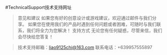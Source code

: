 #TechnicalSupport技术支持网址

> 意见和建议 如果您有好的创意设计或游戏建议，欢迎通过邮件与我们分享。 如果您在使用我们的产品时遇到任何问题或者困难，可随时与我们联系，我们将全力为您解决！
> 支持方式 无论您有任何疑惑，尽管来信，我们会尽快给您答复！


> 技术支持邮箱：liao9125chi@163.com
> 联系电话：+639957555897
